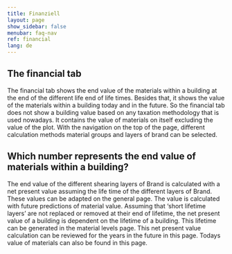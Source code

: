```yaml
---
title: Finanziell
layout: page
show_sidebar: false
menubar: faq-nav
ref: financial
lang: de
---
```


## The financial tab
The financial tab shows the end value of the materials within a building at the end of the different life end of life times. Besides that, it shows the value of the materials within a building today and in the future. So the financial tab does not show a building value based on any taxation methodology that is used nowadays. It contains the value of materials on itself excluding the value of the plot. With the navigation on the top of the page, different calculation methods material groups and layers of brand can be selected. 

## Which number represents the end value of materials within a building?
The end value of the different shearing layers of Brand is calculated with a net present value assuming the life time of the different layers of Brand. These values can be adapted on the general page. The value is calculated with future predictions of material value. Assuming that ‘short lifetime layers’ are not replaced or removed at their end of lifetime, the net present value of a building is dependent on the lifetime of a building. This lifetime can be generated in the material levels page. This net present value calculation can be reviewed for the years in the future in this page. Todays value of materials can also be found in this page. 